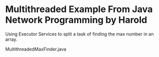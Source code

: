 # Multithreaded Example From Java Network Programming by Harold
Using Executor Services to split a task of finding the max number in an array.

MultithreadedMaxFinder.java
